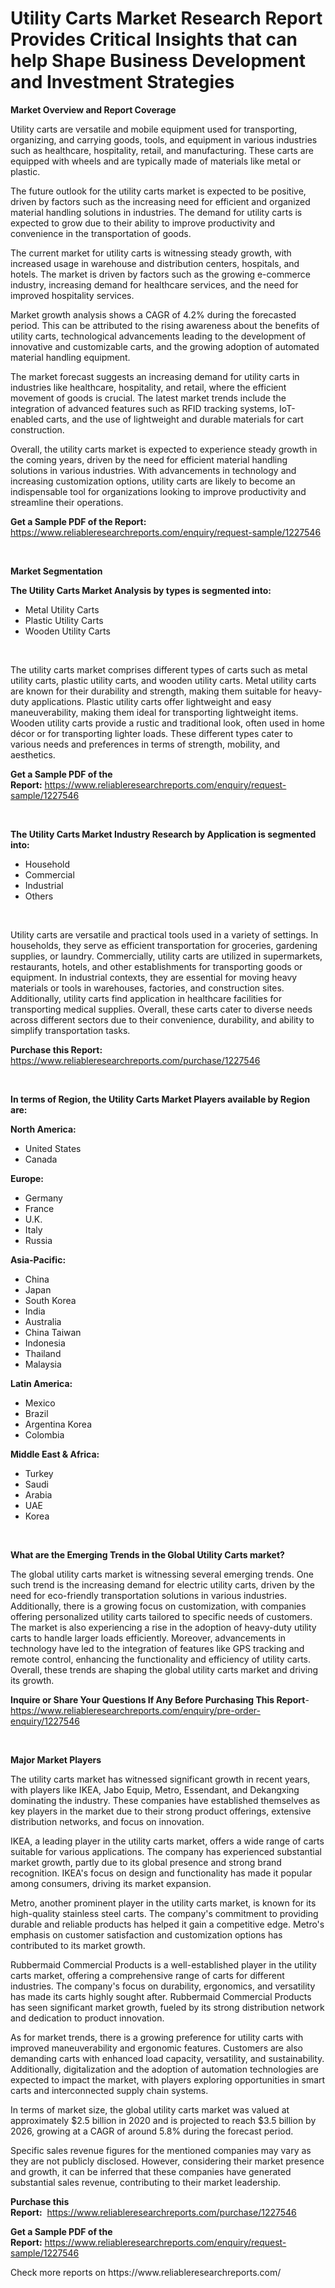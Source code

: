 <p><h1>Utility Carts Market Research Report Provides Critical Insights that can help Shape Business Development and Investment Strategies</h1></p><p><strong>Market Overview and Report Coverage</strong></p>
<p><p>Utility carts are versatile and mobile equipment used for transporting, organizing, and carrying goods, tools, and equipment in various industries such as healthcare, hospitality, retail, and manufacturing. These carts are equipped with wheels and are typically made of materials like metal or plastic.</p><p>The future outlook for the utility carts market is expected to be positive, driven by factors such as the increasing need for efficient and organized material handling solutions in industries. The demand for utility carts is expected to grow due to their ability to improve productivity and convenience in the transportation of goods.</p><p>The current market for utility carts is witnessing steady growth, with increased usage in warehouse and distribution centers, hospitals, and hotels. The market is driven by factors such as the growing e-commerce industry, increasing demand for healthcare services, and the need for improved hospitality services.</p><p>Market growth analysis shows a CAGR of 4.2% during the forecasted period. This can be attributed to the rising awareness about the benefits of utility carts, technological advancements leading to the development of innovative and customizable carts, and the growing adoption of automated material handling equipment.</p><p>The market forecast suggests an increasing demand for utility carts in industries like healthcare, hospitality, and retail, where the efficient movement of goods is crucial. The latest market trends include the integration of advanced features such as RFID tracking systems, IoT-enabled carts, and the use of lightweight and durable materials for cart construction.</p><p>Overall, the utility carts market is expected to experience steady growth in the coming years, driven by the need for efficient material handling solutions in various industries. With advancements in technology and increasing customization options, utility carts are likely to become an indispensable tool for organizations looking to improve productivity and streamline their operations.</p></p>
<p><strong>Get a Sample PDF of the Report:</strong> <a href="https://www.reliableresearchreports.com/enquiry/request-sample/1227546">https://www.reliableresearchreports.com/enquiry/request-sample/1227546</a></p>
<p>&nbsp;</p>
<p><strong>Market Segmentation</strong></p>
<p><strong>The Utility Carts Market Analysis by types is segmented into:</strong></p>
<p><ul><li>Metal Utility Carts</li><li>Plastic Utility Carts</li><li>Wooden Utility Carts</li></ul></p>
<p>&nbsp;</p>
<p><p>The utility carts market comprises different types of carts such as metal utility carts, plastic utility carts, and wooden utility carts. Metal utility carts are known for their durability and strength, making them suitable for heavy-duty applications. Plastic utility carts offer lightweight and easy maneuverability, making them ideal for transporting lightweight items. Wooden utility carts provide a rustic and traditional look, often used in home décor or for transporting lighter loads. These different types cater to various needs and preferences in terms of strength, mobility, and aesthetics.</p></p>
<p><strong>Get a Sample PDF of the Report:</strong>&nbsp;<a href="https://www.reliableresearchreports.com/enquiry/request-sample/1227546">https://www.reliableresearchreports.com/enquiry/request-sample/1227546</a></p>
<p>&nbsp;</p>
<p><strong>The Utility Carts Market Industry Research by Application is segmented into:</strong></p>
<p><ul><li>Household</li><li>Commercial</li><li>Industrial</li><li>Others</li></ul></p>
<p>&nbsp;</p>
<p><p>Utility carts are versatile and practical tools used in a variety of settings. In households, they serve as efficient transportation for groceries, gardening supplies, or laundry. Commercially, utility carts are utilized in supermarkets, restaurants, hotels, and other establishments for transporting goods or equipment. In industrial contexts, they are essential for moving heavy materials or tools in warehouses, factories, and construction sites. Additionally, utility carts find application in healthcare facilities for transporting medical supplies. Overall, these carts cater to diverse needs across different sectors due to their convenience, durability, and ability to simplify transportation tasks.</p></p>
<p><strong>Purchase this Report:</strong>&nbsp; <a href="https://www.reliableresearchreports.com/purchase/1227546">https://www.reliableresearchreports.com/purchase/1227546</a></p>
<p>&nbsp;</p>
<p><strong>In terms of Region, the Utility Carts Market Players available by Region are:</strong></p>
<p>
    <p> <strong> North America: </strong>
        <ul>
            <li>United States</li>
            <li>Canada</li>
        </ul>
        </p> 
    <p> <strong> Europe: </strong>
        <ul>
            <li>Germany</li>
            <li>France</li>
            <li>U.K.</li>
            <li>Italy</li>
            <li>Russia</li>
        </ul>
        </p> 
    <p> <strong> Asia-Pacific: </strong>
        <ul>
            <li>China</li>
            <li>Japan</li>
            <li>South Korea</li>
            <li>India</li>
            <li>Australia</li>
            <li>China Taiwan</li>
            <li>Indonesia</li>
            <li>Thailand</li>
            <li>Malaysia</li>
        </ul>
        </p> 
    <p> <strong> Latin America: </strong>
        <ul>
            <li>Mexico</li>
            <li>Brazil</li>
            <li>Argentina Korea</li>
            <li>Colombia</li>
        </ul>
        </p> 
    <p> <strong> Middle East & Africa: </strong>
        <ul>
            <li>Turkey</li>
            <li>Saudi</li>
            <li>Arabia</li>
            <li>UAE</li>
            <li>Korea</li>
        </ul>
    </p>
    </p>
<p>&nbsp;</p>
<p><strong>What are the Emerging Trends in the Global Utility Carts market?</strong></p>
<p><p>The global utility carts market is witnessing several emerging trends. One such trend is the increasing demand for electric utility carts, driven by the need for eco-friendly transportation solutions in various industries. Additionally, there is a growing focus on customization, with companies offering personalized utility carts tailored to specific needs of customers. The market is also experiencing a rise in the adoption of heavy-duty utility carts to handle larger loads efficiently. Moreover, advancements in technology have led to the integration of features like GPS tracking and remote control, enhancing the functionality and efficiency of utility carts. Overall, these trends are shaping the global utility carts market and driving its growth.</p></p>
<p><strong>Inquire or Share Your Questions If Any Before Purchasing This Report</strong>- <a href="https://www.reliableresearchreports.com/enquiry/pre-order-enquiry/1227546">https://www.reliableresearchreports.com/enquiry/pre-order-enquiry/1227546</a></p>
<p>&nbsp;</p>
<p><strong>Major Market Players</strong></p>
<p><p>The utility carts market has witnessed significant growth in recent years, with players like IKEA, Jabo Equip, Metro, Essendant, and Dekangxing dominating the industry. These companies have established themselves as key players in the market due to their strong product offerings, extensive distribution networks, and focus on innovation.</p><p>IKEA, a leading player in the utility carts market, offers a wide range of carts suitable for various applications. The company has experienced substantial market growth, partly due to its global presence and strong brand recognition. IKEA's focus on design and functionality has made it popular among consumers, driving its market expansion.</p><p>Metro, another prominent player in the utility carts market, is known for its high-quality stainless steel carts. The company's commitment to providing durable and reliable products has helped it gain a competitive edge. Metro's emphasis on customer satisfaction and customization options has contributed to its market growth.</p><p>Rubbermaid Commercial Products is a well-established player in the utility carts market, offering a comprehensive range of carts for different industries. The company's focus on durability, ergonomics, and versatility has made its carts highly sought after. Rubbermaid Commercial Products has seen significant market growth, fueled by its strong distribution network and dedication to product innovation.</p><p>As for market trends, there is a growing preference for utility carts with improved maneuverability and ergonomic features. Customers are also demanding carts with enhanced load capacity, versatility, and sustainability. Additionally, digitalization and the adoption of automation technologies are expected to impact the market, with players exploring opportunities in smart carts and interconnected supply chain systems.</p><p>In terms of market size, the global utility carts market was valued at approximately $2.5 billion in 2020 and is projected to reach $3.5 billion by 2026, growing at a CAGR of around 5.8% during the forecast period.</p><p>Specific sales revenue figures for the mentioned companies may vary as they are not publicly disclosed. However, considering their market presence and growth, it can be inferred that these companies have generated substantial sales revenue, contributing to their market leadership.</p></p>
<p><strong>Purchase this Report:</strong>&nbsp;&nbsp;<a href="https://www.reliableresearchreports.com/purchase/1227546">https://www.reliableresearchreports.com/purchase/1227546</a></p>
<p></p>
<p><strong>Get a Sample PDF of the Report:</strong>&nbsp;<a href="https://www.reliableresearchreports.com/enquiry/request-sample/1227546">https://www.reliableresearchreports.com/enquiry/request-sample/1227546</a></p>
<p>Check more reports on https://www.reliableresearchreports.com/</p>